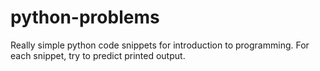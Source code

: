 # python-problems
Really simple python code snippets for introduction to programming.
For each snippet, try to predict printed output.